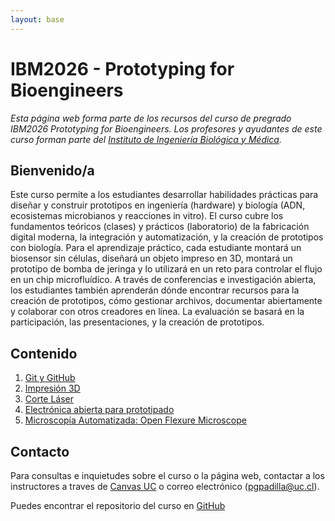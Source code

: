```yaml
---
layout: base
---
```


# IBM2026 - Prototyping for Bioengineers

_Esta página web forma parte de los recursos del curso de pregrado IBM2026 Prototyping for Bioengineers. Los profesores y ayudantes de este curso forman parte del [Instituto de Ingeniería Biológica y Médica](https://ingenieriabiologicaymedica.uc.cl/es/)._

## Bienvenido/a

Este curso permite a los estudiantes desarrollar habilidades prácticas para diseñar y construir prototipos en ingeniería (hardware) y biología (ADN, ecosistemas microbianos y reacciones in vitro). El curso cubre los fundamentos teóricos (clases) y prácticos (laboratorio) de la fabricación digital moderna, la integración y automatización, y la creación de prototipos con biología. Para el aprendizaje práctico, cada estudiante montará un biosensor sin células, diseñará un objeto impreso en 3D, montará un prototipo de bomba de jeringa y lo utilizará en un reto para controlar el flujo en un chip microfluídico. A través de conferencias e investigación abierta, los estudiantes también aprenderán dónde encontrar recursos para la creación de prototipos, cómo gestionar archivos, documentar abiertamente y colaborar con otros creadores en línea. La evaluación se basará en la participación, las presentaciones, y la creación de prototipos.

## Contenido

1. [Git y GitHub](github.md)
2. [Impresión 3D]()
3. [Corte Láser]()
4. [Electrónica abierta para prototipado]()
5. [Microscopía Automatizada: Open Flexure Microscope]()

## Contacto

Para consultas e inquietudes sobre el curso o la página web, contactar a los instructores a traves de [Canvas UC](https://cursos.canvas.uc.cl/) o correo electrónico (pgpadilla@uc.cl).

Puedes encontrar el repositorio del curso en [GitHub](https://github.com/wenzel-lab/IBM2026)